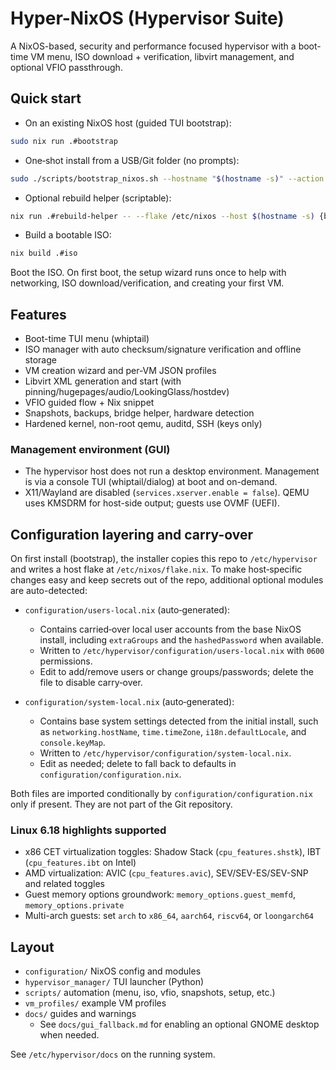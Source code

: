 # Hyper-NixOS (Hypervisor Suite)

A NixOS-based, security and performance focused hypervisor with a boot-time VM menu, ISO download + verification, libvirt management, and optional VFIO passthrough.

## Quick start

- On an existing NixOS host (guided TUI bootstrap):
```bash
sudo nix run .#bootstrap
```

- One‑shot install from a USB/Git folder (no prompts):
```bash
sudo ./scripts/bootstrap_nixos.sh --hostname "$(hostname -s)" --action switch --source "$(pwd)"
```

- Optional rebuild helper (scriptable):
```bash
nix run .#rebuild-helper -- --flake /etc/nixos --host $(hostname -s) {build|test|switch}
```

- Build a bootable ISO:
```bash
nix build .#iso
```
Boot the ISO. On first boot, the setup wizard runs once to help with networking, ISO download/verification, and creating your first VM.

## Features
- Boot-time TUI menu (whiptail)
- ISO manager with auto checksum/signature verification and offline storage
- VM creation wizard and per-VM JSON profiles
- Libvirt XML generation and start (with pinning/hugepages/audio/LookingGlass/hostdev)
- VFIO guided flow + Nix snippet
- Snapshots, backups, bridge helper, hardware detection
- Hardened kernel, non-root qemu, auditd, SSH (keys only)

### Management environment (GUI)
- The hypervisor host does not run a desktop environment. Management is via a console TUI (whiptail/dialog) at boot and on-demand.
- X11/Wayland are disabled (`services.xserver.enable = false`). QEMU uses KMSDRM for host-side output; guests use OVMF (UEFI).

## Configuration layering and carry-over
On first install (bootstrap), the installer copies this repo to `/etc/hypervisor` and writes a host flake at `/etc/nixos/flake.nix`. To make host‑specific changes easy and keep secrets out of the repo, additional optional modules are auto-detected:

- `configuration/users-local.nix` (auto‑generated):
  - Contains carried‑over local user accounts from the base NixOS install, including `extraGroups` and the `hashedPassword` when available.
  - Written to `/etc/hypervisor/configuration/users-local.nix` with `0600` permissions.
  - Edit to add/remove users or change groups/passwords; delete the file to disable carry‑over.

- `configuration/system-local.nix` (auto‑generated):
  - Contains base system settings detected from the initial install, such as `networking.hostName`, `time.timeZone`, `i18n.defaultLocale`, and `console.keyMap`.
  - Written to `/etc/hypervisor/configuration/system-local.nix`.
  - Edit as needed; delete to fall back to defaults in `configuration/configuration.nix`.

Both files are imported conditionally by `configuration/configuration.nix` only if present. They are not part of the Git repository.

### Linux 6.18 highlights supported
- x86 CET virtualization toggles: Shadow Stack (`cpu_features.shstk`), IBT (`cpu_features.ibt` on Intel)
- AMD virtualization: AVIC (`cpu_features.avic`), SEV/SEV-ES/SEV-SNP and related toggles
- Guest memory options groundwork: `memory_options.guest_memfd`, `memory_options.private`
- Multi-arch guests: set `arch` to `x86_64`, `aarch64`, `riscv64`, or `loongarch64`

## Layout
- `configuration/` NixOS config and modules
- `hypervisor_manager/` TUI launcher (Python)
- `scripts/` automation (menu, iso, vfio, snapshots, setup, etc.)
- `vm_profiles/` example VM profiles
- `docs/` guides and warnings
  - See `docs/gui_fallback.md` for enabling an optional GNOME desktop when needed.

See `/etc/hypervisor/docs` on the running system.
